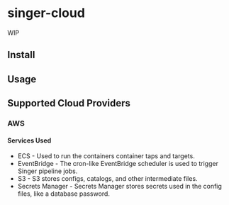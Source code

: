 # singer-cloud

WIP

## Install

## Usage

## Supported Cloud Providers

### AWS

#### Services Used

- ECS - Used to run the containers container taps and targets.
- EventBridge - The cron-like EventBridge scheduler is used to trigger Singer pipeline jobs.
- S3 - S3 stores configs, catalogs, and other intermediate files.
- Secrets Manager - Secrets Manager stores secrets used in the config files, like a database password.

